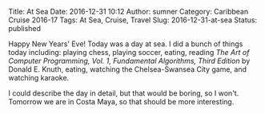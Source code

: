 Title: At Sea
Date: 2016-12-31 10:12
Author: sumner
Category: Caribbean Cruise 2016-17
Tags: At Sea, Cruise, Travel
Slug: 2016-12-31-at-sea
Status: published

Happy New Years' Eve! Today was a day at sea. I did a bunch of things today
including: playing chess, playing soccer, eating, reading *The Art of Computer
Programming, Vol. 1, Fundamental Algorithms, Third Edition* by Donald E. Knuth,
eating, watching the Chelsea-Swansea City game, and watching karaoke.

I could describe the day in detail, but that would be boring, so I won't.
Tomorrow we are in Costa Maya, so that should be more interesting.
